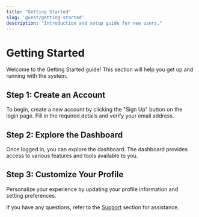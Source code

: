 ```yaml
---
title: "Getting Started"
slug: 'guest/getting-started'
description: "Introduction and setup guide for new users."
---
```


# Getting Started

Welcome to the Getting Started guide! This section will help you get up and running with the system.

## Step 1: Create an Account

To begin, create a new account by clicking the "Sign Up" button on the login page. Fill in the required details and verify your email address.

## Step 2: Explore the Dashboard

Once logged in, you can explore the dashboard. The dashboard provides access to various features and tools available to you.

## Step 3: Customize Your Profile

Personalize your experience by updating your profile information and setting preferences.

If you have any questions, refer to the [Support](/guest/support) section for assistance.

